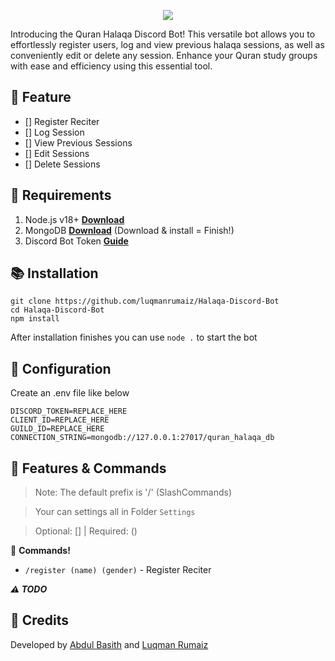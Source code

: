 <p align="center">
<img src="https://capsule-render.vercel.app/api?type=waving&color=gradient&height=200&section=header&text=QuranHalaqaBot&fontSize=80&fontAlignY=35&animation=twinkling&fontColor=gradient"/> </a> 
</p>
Introducing the Quran Halaqa Discord Bot! This versatile bot allows you to effortlessly register users, log and view previous halaqa sessions, as well as conveniently edit or delete any session. Enhance your Quran study groups with ease and efficiency using this essential tool.

## 📑 Feature
- [] Register Reciter
- [] Log Session
- [] View Previous Sessions
- [] Edit Sessions
- [] Delete Sessions


## 📎 Requirements

1. Node.js v18+ **[Download](https://nodejs.org/en/downl18d/)**
2. MongoDB **[Download](https://www.mongodb.com/try/download/community)** (Download & install = Finish!)
3. Discord Bot Token **[Guide](https://discordjs.guide/preparations/setting-up-a-bot-application.html#creating-your-bot)**

## 📚 Installation

```
git clone https://github.com/luqmanrumaiz/Halaqa-Discord-Bot
cd Halaqa-Discord-Bot
npm install
```

After installation finishes you can use `node .` to start the bot

## 📄 Configuration

Create an .env file like below 

```.env
DISCORD_TOKEN=REPLACE_HERE
CLIENT_ID=REPLACE_HERE
GUILD_ID=REPLACE_HERE
CONNECTION_STRING=mongodb://127.0.0.1:27017/quran_halaqa_db
```

## 🔩 Features & Commands

> Note: The default prefix is '/' (SlashCommands)

> Your can settings all in Folder `Settings`

> Optional: [] | Required: ()

💫 **Commands!** 
- `/register (name) (gender)` - Register Reciter

***⚠️ TODO***

## 📝 Credits
Developed by [Abdul Basith](https://github.com/abdulbasithh) and [Luqman Rumaiz](https://github.com/luqmanrumaiz)
